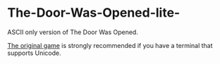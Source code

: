 # The-Door-Was-Opened-lite-
ASCII only version of The Door Was Opened.

<a href = "https://github.com/Tarroook/A-Door-Was-Opened">The original game</a> is strongly recommended if you have a terminal that supports Unicode.
